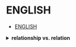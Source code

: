 # ENGLISH

- [ENGLISH](#english)

<details>
<summary><b>relationship vs. relation</b></summary>

[[ref]](http://www.kwuntung.net/tthp/topics/vocab/relationship.htm)

*relationship更强调情感，relation更强调工作。*

*国与国正式邦交，一定用复数relations。*

Canada and Britain have established diplomatic relations with North Korea.

*国与国、人与人的一般关系，可以用复数relations或可数的relationship，工作方面倾向于前者，情感方面倾向于后者。*

We seek to improve relations between our two countries.

The Chinese President has said the China will maintain its traditional friendly relationship with Bangladesh.

Relations between workers and management are generally good.

She has a close relationship with her daughter.

*物与物的关系，两个词没区别。*

***bear no/little relation/relationship to sth**是固定搭配，表示“与sth关系不大”。*

The lessons bear little relationship to the children's actual needs.

The fee they are offering bears no relation to the amount of work involved.

*情侣关系也是感情关系，用可数的relationship。*

***sexual relationship**是固定搭配，不用relation。*

She doesn't really want a relationship with me.

He's never had a sexual relationship before.

***blood relation/relative**是固定搭配，指有血缘关系的人。*

He could be the next-door neighbour, a friend, a blood relation.

*还有种族关系，劳资关系，公共关系，都用relation。*

We need to do more to promote good race relations.

Nationalization in the transport industries produced neither outstanding industrial relations nor employee commitment.

***public relations exercise**指公关工作。*

It has been a public relations exercise for this week's by-elections.

</details>
